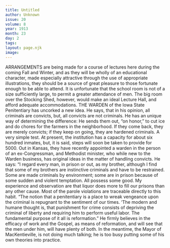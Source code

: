```yaml
---
title: Untitled
author: Unknown
issue: 20
volume: 8
year: 1913
month: 23
day: 2
tags:
layout: page.njk
image:
---
```

ARRANGEMENTS are being made for a course of lectures here during the coming Fall and Winter, and as they will be wholly of an educational character, made especially attractive through the use of appropriate illustrations, they should be a source of great pleasure to those fortunate enough to be able to attend. It is unfortunate that the school room is not of a size sufficiently large, to permit a greater attendance of men. The big room over the Stocking Shed, however, would make an ideal Lecture Hall, and afford adequate accommodations.       THE WARDEN of the Iowa State Penitentiary has uncorked a new idea. He says, that in his opinion, all criminals are convicts, but, all convicts are not criminals. He has an unique way of determining the difference: He sends them out, “on honor,” to cut ice and do chores for the farmers in the neighborhood. If they come back, they are merely convicts; if they keep on going, they are hardened criminals. A very simple test.      At present, the institution has a capacity for about six hundred inmates, but, it is said, steps will soon be taken to provide for 5000.       Out in Kansas, they have recently appointed a warden in the person of an ex-Congressman, and Methodist minister, who while new to the Warden business, has original ideas in the matter of handling convicts. He says:    “I regard every man, in prison or out, as my brother, although I find that some of my brothers are instinctive criminals and have to be restrained. Some are made criminals by environment; some are in prison because of some sudden and violent temptation. All possess some good. My experience and observation are that liquor does more to fill our prisons than any other cause. Most of the parole violations are traceable directly to this habit. “The notion that a penitentiary is a place to wreak vengeance upon the criminal is repugnant to the sentiment of our times. ‘The modern and humane thought is, that punishment for crime consists of depriving the criminal of liberty and requiring him to perform useful labor. The fundamental purpose of it all is reformation.”    He firmly believes in the efficacy of work and the Gospel, as means of reformation, and will see that the men under him, will have plenty of both.    In the meantime, the Mayor of MacKentieville, is not doing much talking; he is too busy putting some of his own theories into practice. 
